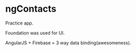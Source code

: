 # ngContacts

Practice app.

Foundation was used for UI.

AngularJS + Firebase = 3 way data binding(awesomeness).

